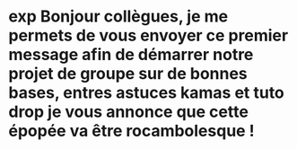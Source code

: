 # exp Bonjour collègues, je me permets de vous envoyer ce premier message afin de démarrer notre projet de groupe sur de bonnes bases, entres astuces kamas et tuto drop je vous annonce que cette épopée va être rocambolesque !
